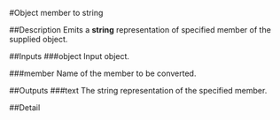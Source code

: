 #Object member to string

##Description
Emits a **string** representation of specified member of the supplied object.

##Inputs
###object
Input object.

###member
Name of the member to be converted.

##Outputs
###text
The string representation of the specified member.

##Detail

